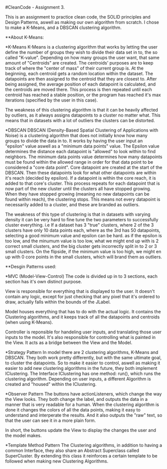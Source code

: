 #CleanCode - Assignment 3.

This is an assignment to practice clean code, the SOLID principles and Design Patterns, 
aswell as making our own algorithm from scratch. I chose to make a K-Means, and a DBSCAN clustering algorithm. 

**About K-Means:

*K-Means
K-Means is a clustering algorithm that works by letting the user define the number of groups they wish to divide their data set in to, the so called "K-value".
Depending on how many groups the user want, that same amount of "Centroids" are created.
The centroids' purposes are to keep track of where the "center of mass" of their current group is. 
At the beginning, each centroid gets a random location within the dataset. The datapoints are then assigned to the centroid that they are closest to.
After being assigned, the average position of each datapoint is calculated, and the centroids are moved there. 
This process is then repeated until each centroid has reached a stable position, or the program has reached it's max iterations (specified by the user in this case).

The weakness of this clustering algorithm is that it can be heavily affected by outliers, as it always assigns datapoints to a cluster no matter what. 
This means that in datasets with a lot of outliers the clusters can be distorted.

*DBSCAN
DBSCAN (Density-Based Spatial Clustering of Applications with Noise) is a clustering algorithm that does not initially know how many groups to divide the data in to.
It works by having the user input an "epsilon" value aswell as a "minimum data points" value. 
The Epsilon value determines the distance each datapoint is "allowed" to look within to find neighbors.
The minimum data points value determines how many datapoints must be found within the allowed range in order for that data point to be considered a "core data point".
Core datapoint are created at the start of the DBSCAN. Then these datapoints look for what other datapoints are within it's reach (decided by epsilon).
If a datapoint is within the core reach, it is added to that core's cluster. 
This process repeats for each datapoint that is now part of the new cluster until the clusters all have stopped growing. 
When they have stopped growing (meaning no new datapoints can be found within reach), the clustering stops.
This means not every datapoint is necessarily added to a cluster, and these are branded as outliers. 

The weakness of this type of clustering is that in datasets with varying density it can be very hard to fine tune the two parameters to successfully cluster everything.
i.e If a dataset has 3 "true" clusters, where 2 of the 3 clusters have only 10 data points each, where as the 3rd has 50 datapoints, selecting a good minimum value and epsilon can be hard.
as if the epsilon is too low, and the minumum value is too low, what we might end up with is 2 correct small clusters, and the big cluster gets incorrectly split in to 2 or 3 small clusters.
On the flipside, if the minimum value is too high, we might en up with 0 core points in the small clusters, which will brand them as outliers. 



**Desgin Patterns used:

*MVC (Model-View-Control)
The code is divided up in to 3 sections, each section has it's own distinct purpose. 

View is responsible for everything that is displayed to the user. 
It doesn't contain any logic, except for just checking that any pixel that it's ordered to draw, actually falls within the bounds of the JLabel.

Model houses everything that has to do with the actual logic. 
It contains the Clustering algorithms, and it keeps track of all the datapoints and centroids (when using K-Means).

Controller is reponsible for handeling user inputs, and translating those user inputs to the model.
It's also responsible for controlling what is painted in the View. It acts as a bridge between the View and the Model. 


*Strategy Pattern
In model there are 2 clustering algorithms, K-Means and DBSCAN.
They both work pretty differently, but with the same ultimate goal, to cluster the datapoints.
So to make it easier to control, aswell as making it easier to add new clustering algorithms in the future, they both implement IClustering.
The Interface IClustering has one method: run(), which runs the clustering algorithm. 
Depending on user inputs, a different Algorithm is created and "housed" within the IClustering. 

*Observer Pattern
The buttons have actionListeners, which change the way the View looks. 
They both change the label, and outputs the data in a manner that is very readable for a human.
When the clustering algorithm is done it changes the colors of all the data points, making it easy to understand and interperate the results.
And it also outputs the "raw" text, so that the user can see it in a more plain form. 

In short, the buttons update the View to display the changes the user and the model makes.

*Template Method Pattern
The Clustering algorithms, in addition to having a common Interface, they also share an Abstract Superclass called SuperCluster.
By extending this class it reinforces a certain template to be followed when making new Clustering Algorithms. 
